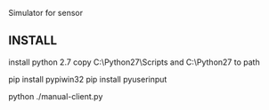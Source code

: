 Simulator for sensor

## INSTALL
install python 2.7
copy C:\Python27\Scripts and C:\Python27 to path

pip install pypiwin32
pip install pyuserinput

python ./manual-client.py
